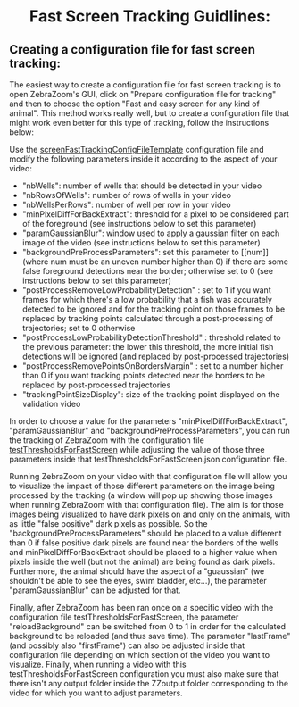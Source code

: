 <H1 CLASS="western" style="text-align:center;">Fast Screen Tracking Guidlines:</H1>


<H2 CLASS="western">Creating a configuration file for fast screen tracking:</H2>

<p>
The easiest way to create a configuration file for fast screen tracking is to open ZebraZoom's GUI, click on "Prepare configuration file for tracking" and then to choose the option "Fast and easy screen for any kind of animal". This method works really well, but to create a configuration file that might work even better for this type of tracking, follow the instructions below:

Use the <a href="https://github.com/oliviermirat/ZebraZoom/blob/master/zebrazoom/configuration/screenFastTrackingConfigFileTemplate.json" target="_blank">screenFastTrackingConfigFileTemplate</a> configuration file and modify the following parameters inside it according to the aspect of your video:

- "nbWells": number of wells that should be detected in your video
- "nbRowsOfWells": number of rows of wells in your video
- "nbWellsPerRows": number of well per row in your video
- "minPixelDiffForBackExtract": threshold for a pixel to be considered part of the foreground (see instructions below to set this parameter)
- "paramGaussianBlur": window used to apply a gaussian filter on each image of the video (see instructions below to set this parameter)
- "backgroundPreProcessParameters": set this parameter to [[num]] (where num must be an uneven number higher than 0) if there are some false foreground detections near the border; otherwise set to 0 (see instructions below to set this parameter)
- "postProcessRemoveLowProbabilityDetection" : set to 1 if you want frames for which there's a low probability that a fish was accurately detected to be ignored and for the tracking point on those frames to be replaced by tracking points calculated through a post-processing of trajectories; set to 0 otherwise
- "postProcessLowProbabilityDetectionThreshold" : threshold related to the previous parameter: the lower this threshold, the more initial fish detections will be ignored (and replaced by post-processed trajectories)
- "postProcessRemovePointsOnBordersMargin" : set to a number higher than 0 if you want tracking points detected near the borders to be replaced by post-processed trajectories
- "trackingPointSizeDisplay": size of the tracking point displayed on the validation video

In order to choose a value for the parameters "minPixelDiffForBackExtract", "paramGaussianBlur" and "backgroundPreProcessParameters", you can run the tracking of ZebraZoom with the configuration file <a href="https://github.com/oliviermirat/ZebraZoom/blob/master/zebrazoom/configuration/testThresholdsForFastScreen.json" target="_blank">testThresholdsForFastScreen</a> while adjusting the value of those three parameters inside that testThresholdsForFastScreen.json configuration file.

Running ZebraZoom on your video with that configuration file will allow you to visualize the impact of those different parameters on the image being processed by the tracking (a window will pop up showing those images when running ZebraZoom with that configuration file). The aim is for those images being visualized to have dark pixels on and only on the animals, with as little "false positive" dark pixels as possible. So the "backgroundPreProcessParameters" should be placed to a value different than 0 if false positive dark pixels are found near the borders of the wells and minPixelDiffForBackExtract should be placed to a higher value when pixels inside the well (but not the animal) are being found as dark pixels. Furthermore, the animal should have the aspect of a "guaussian" (we shouldn't be able to see the eyes, swim bladder, etc...), the parameter "paramGaussianBlur" can be adjusted for that.

Finally, after ZebraZoom has been ran once on a specific video with the configuration file testThresholdsForFastScreen, the parameter "reloadBackground" can be switched from 0 to 1 in order for the calculated background to be reloaded (and thus save time). The parameter "lastFrame" (and possibly also "firstFrame") can also be adjusted inside that configuration file depending on which section of the video you want to visualize. Finally, when running a video with this testThresholdsForFastScreen configuration you must also make sure that there isn't any output folder inside the ZZoutput folder corresponding to the video for which you want to adjust parameters.

</p>
